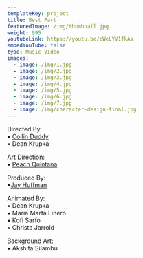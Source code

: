 ```yaml
---
templateKey: project
title: Best Part
featuredImage: /img/thumbnail.jpg
weight: 995
youtubeLink: https://youtu.be/cWeLYV1fkAs
embedYouTube: false
type: Music Video
images:
  - image: /img/1.jpg
  - image: /img/2.jpg
  - image: /img/3.jpg
  - image: /img/4.jpg
  - image: /img/5.jpg
  - image: /img/6.jpg
  - image: /img/7.jpg
  - image: /img/character-design-final.jpg
---
```

Directed By:⁣⁣\
• [Collin Duddy](https://sweatshirtmedia.com/team/#collin)\
• Dean Krupka

Art Direction:\
• [Peach Quintana](https://sweatshirtmedia.com/team/#peach)

Produced By:⁣⁣\
•[Jay Huffman](https://sweatshirtmedia.com/team/#jay)

Animated By:⁣⁣\
• Dean Krupka\
• Maria Marta Linero\
• Kofi Sarfo\
• Christa Jarrold

Background Art:⁣⁣\
• Akshita Silambu
